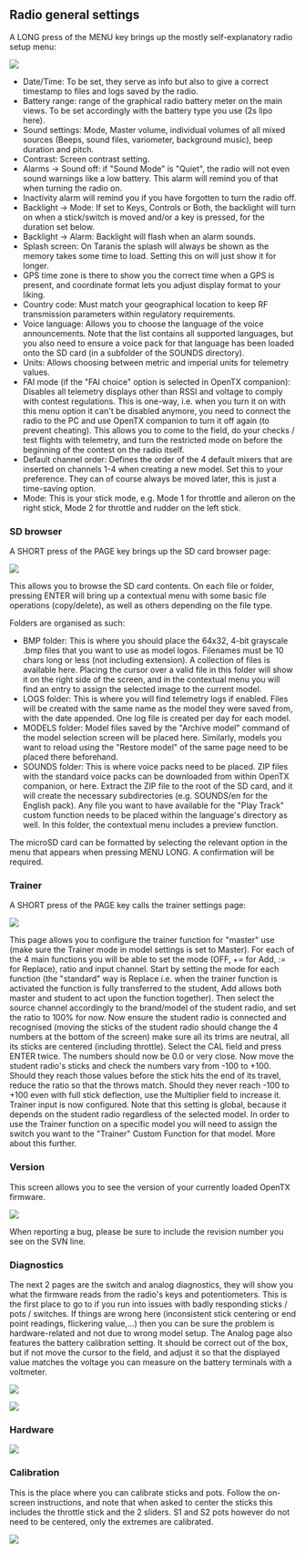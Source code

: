 ## Radio general settings

A LONG press of the MENU key brings up the mostly self-explanatory radio setup menu:

![](images/radio-setup.png)

* Date/Time: To be set, they serve as info but also to give a correct timestamp to files and logs saved by the radio.
* Battery range: range of the graphical radio battery meter on the main views. To be set accordingly with the battery type you use (2s lipo here).
* Sound settings: Mode, Master volume, individual volumes of all mixed sources (Beeps, sound files, variometer, background music), beep duration and pitch.
* Contrast: Screen contrast setting.
* Alarms -> Sound off: if "Sound Mode" is "Quiet", the radio will not even sound warnings like a low battery. This alarm will remind you of that when turning the radio on.
* Inactivity alarm will remind you if you have forgotten to turn the radio off.
* Backlight -> Mode: If set to Keys, Controls or Both, the backlight will turn on when a stick/switch is moved and/or a key is pressed, for the duration set below.
* Backlight -> Alarm: Backlight will flash when an alarm sounds.
* Splash screen: On Taranis the splash will always be shown as the memory takes some time to load. Setting this on will just show it for longer.
* GPS time zone is there to show you the correct time when a GPS is present, and coordinate format lets you adjust display format to your liking.
* Country code: Must match your geographical location to keep RF transmission parameters within regulatory requirements.
* Voice language: Allows you to choose the language of the voice announcements. Note that the list contains all supported languages, but you also need to ensure a voice pack for that language has been loaded onto the SD card (in a subfolder of the SOUNDS directory).
* Units: Allows choosing between metric and imperial units for telemetry values.
* FAI mode (if the "FAI choice" option is selected in OpenTX companion): Disables all telemetry displays other than RSSI and voltage to comply with contest regulations. This is one-way, i.e. when you turn it on with this menu option it can't be disabled anymore, you need to connect the radio to the PC and use OpenTX companion to turn it off again (to prevent cheating). This allows you to come to the field, do your checks / test flights with telemetry, and turn the restricted mode on before the beginning of the contest on the radio itself.
* Default channel order: Defines the order of the 4 default mixers that are inserted on channels 1-4 when creating a new model. Set this to your preference. They can of course always be moved later, this is just a time-saving option.
* Mode: This is your stick mode, e.g. Mode 1 for throttle and aileron on the right stick, Mode 2 for throttle and rudder on the left stick.

### SD browser

A SHORT press of the PAGE key brings up the SD card browser page:

![](images/radio-sd.png)

This allows you to browse the SD card contents.
On each file or folder, pressing ENTER will bring up a contextual menu with some basic file operations (copy/delete), as well as others depending on the file type.

Folders are organised as such:
* BMP folder: This is where you should place the 64x32, 4-bit grayscale .bmp files that you want to use as model logos. Filenames must be 10 chars long or less (not including extension). A collection of files is available here. Placing the cursor over a valid file in this folder will show it on the right side of the screen, and in the contextual menu you will find an entry to assign the selected image to the current model.
* LOGS folder: This is where you will find telemetry logs if enabled. Files will be created with the same name as the model they were saved from, with the date appended. One log file is created per day for each model.
* MODELS folder: Model files saved by the "Archive model" command of the model selection screen will be placed here. Similarly, models you want to reload using the "Restore model" of the same page need to be placed there beforehand.
* SOUNDS folder: This is where voice packs need to be placed. ZIP files with the standard voice packs can be downloaded from within OpenTX companion, or here. Extract the ZIP file to the root of the SD card, and it will create the necessary subdirectories (e.g. SOUNDS/en for the English pack). Any file you want to have available for the "Play Track" custom function needs to be placed within the language's directory as well. In this folder, the contextual menu includes a preview function.

The microSD card can be formatted by selecting the relevant option in the menu that appears when pressing MENU LONG. A confirmation will be required.

### Trainer

A SHORT press of the PAGE key calls the trainer settings page:

![](images/radio-trainer.png)

This page allows you to configure the trainer function for "master" use (make sure the Trainer mode in model settings is set to Master). For each of the 4 main functions you will be able to set the mode (OFF, += for Add, := for Replace), ratio and input channel.
Start by setting the mode for each function (the "standard" way is Replace i.e. when the trainer function is activated the function is fully transferred to the student, Add allows both master and student to act upon the function together). Then select the source channel accordingly to the brand/model of the student radio, and set the ratio to 100% for now. Now ensure the student radio is connected and recognised (moving the sticks of the student radio should change the 4 numbers at the bottom of the screen) make sure all its trims are neutral, all its sticks are centered (including throttle). Select the CAL field and press ENTER twice. The numbers should now be 0.0 or very close.
Now move the student radio's sticks and check the numbers vary from -100 to +100. Should they reach those values before the stick hits the end of its travel, reduce the ratio so that the throws match. Should they never reach -100 to +100 even with full stick deflection, use the Multiplier field to increase it.
Trainer input is now configured. Note that this setting is global, because it depends on the student radio regardless of the selected model. In order to use the Trainer function on a specific model you will need to assign the switch you want to the "Trainer" Custom Function for that model. More about this further.

### Version

This screen allows you to see the version of your currently loaded OpenTX firmware.

![](images/radio-version.png)

When reporting a bug, please be sure to include the revision number you see on the SVN line.

### Diagnostics

The next 2 pages are the switch and analog diagnostics, they will show you what the firmware reads from the radio's keys and potentiometers. This is the first place to go to if you run into issues with badly responding sticks / pots / switches. If things are wrong here (inconsistent stick centering or end point readings, flickering value,...) then you can be sure the problem is hardware-related and not due to wrong model setup.
The Analog page also features the battery calibration setting. It should be correct out of the box, but if not move the cursor to the field, and adjust it so that the displayed value matches the voltage you can measure on the battery terminals with a voltmeter.

![](images/radio-switches.png)

![](images/radio-analogs.png)

### Hardware 

![](images/radio-hardware.png)

### Calibration

This is the place where you can calibrate sticks and pots. Follow the on-screen instructions, and note that when asked to center the sticks this includes the throttle stick and the 2 sliders. S1 and S2 pots however do not need to be centered, only the extremes are calibrated.

![](images/radio-calibration.png)
